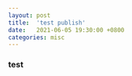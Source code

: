 ```yaml
---
layout: post
title:  'test publish'
date:   2021-06-05 19:30:00 +0800
categories: misc
---
```


### test